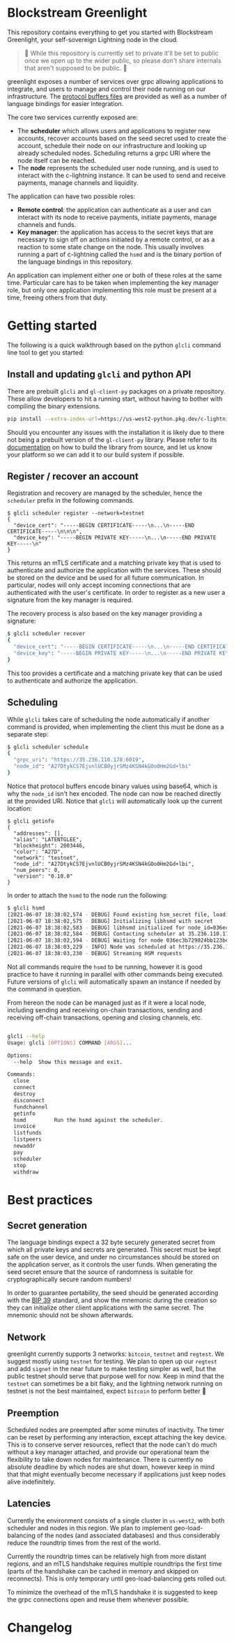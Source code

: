 # Blockstream Greenlight

This repository contains everything to get you started with
Blockstream Greenlight, your self-sovereign Lightning node in the
cloud.

> 🚧 While this repository is currently set to private it'll be set to
> public once we open up to the wider public, so please don't share
> internals that aren't supposed to be public. 🚧

greenlight exposes a number of services over grpc allowing
applications to integrate, and users to manage and control their node
running on our infrastructure. The [protocol buffers files][protos]
are provided as well as a number of language bindings for easier
integration.

The core two services currently exposed are:

 - The __scheduler__ which allows users and applications to register
   new accounts, recover accounts based on the seed secret used to
   create the account, schedule their node on our infrastructure and
   looking up already scheduled nodes. Scheduling returns a grpc URI
   where the node itself can be reached.
 - The __node__ represents the scheduled user node running, and is
   used to interact with the c-lightning instance. It can be used to
   send and receive payments, manage channels and liquidity.

The application can have two possible roles:

 - __Remote control__: the application can authenticate as a user and
   can interact with its node to receive payments, initiate payments,
   manage channels and funds.
 - __Key manager__: the application has access to the secret keys that
   are necessary to sign off on actions initiated by a remote control,
   or as a reaction to some state change on the node. This usually
   involves running a part of c-lightning called the `hsmd` and is the
   binary portion of the language bindings in this repository.
   
An application can implement either one or both of these roles at the
same time. Particular care has to be taken when implementing the key
manager role, but only one application implementing this role must be
present at a time, freeing others from that duty.

# Getting started

The following is a quick walkthrough based on the python `glcli`
command line tool to get you started:

## Install and updating `glcli` and python API

There are prebuilt `glcli` and `gl-client-py` packages on a private
repository. These allow developers to hit a running start, without
having to bother with compiling the binary extensions.

```bash
pip install --extra-index-url=https://us-west2-python.pkg.dev/c-lightning/greenlight-pypi/simple/ -U glcli
```

Should you encounter any issues with the installation it is likely due
to there not being a prebuilt version of the `gl-client-py`
library. Please refer to its [documentation][glpy-doc] on how to build
the library from source, and let us know your platform so we can add
it to our build system if possible.

[glpy-doc]: libs/rust/gl-client-py

## Register / recover an account

Registration and recovery are managed by the scheduler, hence the
`scheduler` prefix in the following commands.

```
$ glcli scheduler register --network=testnet
{
  "device_cert": "-----BEGIN CERTIFICATE-----\n...\n-----END CERTIFICATE-----\n\n\n",
  "device_key": "-----BEGIN PRIVATE KEY-----\n...\n-----END PRIVATE KEY-----\n"
}
```

This returns an mTLS certificate and a matching private key that is
used to authenticate and authorize the application with the
services. These should be stored on the device and be used for all
future communication. In particular, nodes will only accept incoming
connections that are authenticated with the user's certificate. In
order to register as a new user a signature from the key manager is
required.

The recovery process is also based on the key manager providing a
signature:

```bash 
$ glcli scheduler recover
{
  "device_cert": "-----BEGIN CERTIFICATE-----\n...\n-----END CERTIFICATE-----\n\n\n",
  "device_key": "-----BEGIN PRIVATE KEY-----\n...\n-----END PRIVATE KEY-----\n"
}
```

This too provides a certificate and a matching private key that can be
used to authenticate and authorize the application.

## Scheduling

While `glcli` takes care of scheduling the node automatically if
another command is provided, when implementing the client this must be
done as a separate step:

```bash
$ glcli scheduler schedule
{
  "grpc_uri": "https://35.236.110.178:6019",
  "node_id": "A27DtykCS7EjvnlUCB0yjrSMz4KSN4kGOo0Hm2Gd+lbi"
}
```

Notice that protocol buffers encode binary values using base64, which
is why the `node_id` isn't hex encoded. The node can now be reached
directly at the provided URI. Notice that `glcli` will automatically
look up the current location:

```
$ glcli getinfo
{
  "addresses": [],
  "alias": "LATENTGLEE",
  "blockheight": 2003446,
  "color": "A27D",
  "network": "testnet",
  "node_id": "A27DtykCS7EjvnlUCB0yjrSMz4KSN4kGOo0Hm2Gd+lbi",
  "num_peers": 0,
  "version": "0.10.0"
}
```

In order to attach the `hsmd` to the node run the following:

```bash
$ glcli hsmd 
[2021-06-07 18:38:02,574 - DEBUG] Found existing hsm_secret file, loading secret from it
[2021-06-07 18:38:02,575 - DEBUG] Initializing libhsmd with secret
[2021-06-07 18:38:02,583 - DEBUG] libhsmd initialized for node_id=036ec3b729024bb123be7954081d328eb48ccf82923789063a8d079b619dfa56e2
[2021-06-07 18:38:02,584 - DEBUG] Contacting scheduler at 35.236.110.178:2601 to wait for the node to be scheduled.
[2021-06-07 18:38:02,594 - DEBUG] Waiting for node 036ec3b729024bb123be7954081d328eb48ccf82923789063a8d079b619dfa56e2 to be scheduled
[2021-06-07 18:38:03,229 - INFO] Node was scheduled at https://35.236.110.178:6019, opening direct connection
[2021-06-07 18:38:03,230 - DEBUG] Streaming HSM requests
```

Not all commands require the `hsmd` to be running, however it is good
practice to have it running in parallel with other commands being
executed. Future versions of `glcli` will automatically spawn an
instance if needed by the command in question.

From hereon the node can be managed just as if it were a local node,
including sending and receiving on-chain transactions, sending and
receiving off-chain transactions, opening and closing channels, etc.

```bash

glcli --help
Usage: glcli [OPTIONS] COMMAND [ARGS]...

Options:
  --help  Show this message and exit.

Commands:
  close
  connect
  destroy
  disconnect
  fundchannel
  getinfo
  hsmd         Run the hsmd against the scheduler.
  invoice
  listfunds
  listpeers
  newaddr
  pay
  scheduler
  stop
  withdraw
```

# Best practices

## Secret generation

The language bindings expect a 32 byte securely generated secret from
which all private keys and secrets are generated. This secret must be
kept safe on the user device, and under no circumstances should be
stored on the application server, as it controls the user funds. When
generating the seed secret ensure that the source of randomness is
suitable for cryptographically secure random numbers!

In order to guarantee portability, the seed should be generated
according with the [BIP 39][bip39] standard, and show the mnemonic
during the creation so they can initialize other client applications
with the same secret. The mnemonic should not be shown afterwards.

## Network

greenlight currently supports 3 networks: `bitcoin`, `testnet` and
`regtest`. We suggest mostly using `testnet` for testing. We plan to
open up our `regtest` and add `signet` in the near future to make
testing simpler as well, but the public testnet should serve that
purpose well for now. Keep in mind that the `testnet` can sometimes be
a bit flaky, and the lightning network running on testnet is not the
best maintained, expect `bitcoin` to perform better 🙂

## Preemption

Scheduled nodes are preempted after some minutes of inactivity. The
timer can be reset by performing any interaction, except attaching the
key device. This is to conserve server resources, reflect that the
node can't do much without a key manager attached, and provide our
operational team the flexibility to take down nodes for
maintenance. There is currently no absolute deadline by which nodes
are shut down, however keep in mind that that might eventually become
necessary if applications just keep nodes alive indefinitely.

## Latencies

Currently the environment consists of a single cluster in `us-west2`,
with both scheduler and nodes in this region. We plan to implement
geo-load-balancing of the nodes (and associated databases) and thus
considerably reduce the roundtrip times from the rest of the world.

Currently the roundtrip times can be relatively high from more distant
regions, and an mTLS handshake requires multiple roundtrips the first
time (parts of the handshake can be cached in memory and skipped on
reconnects). This is only temporary until geo-load-balancing gets
rolled out.

To minimize the overhead of the mTLS handshake it is suggested to keep
the grpc connections open and reuse them whenever possible.

# Changelog



[bip39]: https://github.com/bitcoin/bips/blob/master/bip-0039.mediawiki
[protos]: https://github.com/Blockstream/greenlight/blob/main/libs/proto/

